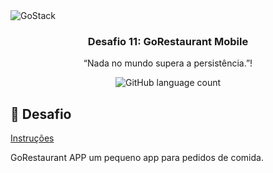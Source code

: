 <img alt="GoStack" src="https://storage.googleapis.com/golden-wind/bootcamp-gostack/header-desafios.png" />

<h3 align="center">
  Desafio 11: GoRestaurant Mobile
</h3>

<p align="center">“Nada no mundo supera a persistência.”!</blockquote>

<p align="center">
  <img alt="GitHub language count" src="https://img.shields.io/github/languages/top/nurycaroline/gostack-react-native-delivery
Template">
</p>

## :rocket: Desafio

[Instruções](./instructions.md)

GoRestaurant APP um pequeno app para pedidos de comida.
